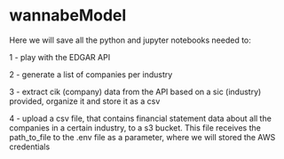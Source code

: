 # wannabeModel

Here we will save all the python and jupyter notebooks needed to:

1 - play with the EDGAR API

2 - generate a list of companies per industry

3 - extract cik (company) data from the API based on a sic (industry) provided, organize it and store it as a csv 

4 - upload a csv file, that contains financial statement data about all the companies in a certain industry, to a s3 bucket. This file receives the path_to_file to the .env file as a parameter, where we will stored the AWS credentials
